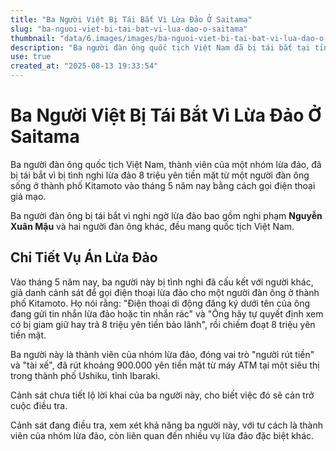 ```yaml
---
title: "Ba Người Việt Bị Tái Bắt Vì Lừa Đảo Ở Saitama"
slug: "ba-nguoi-viet-bi-tai-bat-vi-lua-dao-o-saitama"
thumbnail: "data/6.images/images/ba-nguoi-viet-bi-tai-bat-vi-lua-dao-o-saitama.webp"
description: "Ba người đàn ông quốc tịch Việt Nam đã bị tái bắt tại tỉnh Saitama vì nghi ngờ liên quan đến các vụ lừa đảo chiếm đoạt hàng triệu yên."
use: true
created_at: "2025-08-13 19:33:54"
---
```


# Ba Người Việt Bị Tái Bắt Vì Lừa Đảo Ở Saitama

Ba người đàn ông quốc tịch Việt Nam, thành viên của một nhóm lừa đảo, đã bị tái bắt vì bị tình nghi lừa đảo 8 triệu yên tiền mặt từ một người đàn ông sống ở thành phố Kitamoto vào tháng 5 năm nay bằng cách gọi điện thoại giả mạo.

Ba người đàn ông bị tái bắt vì nghi ngờ lừa đảo bao gồm nghi phạm **Nguyễn Xuân Mậu** và hai người đàn ông khác, đều mang quốc tịch Việt Nam.

## Chi Tiết Vụ Án Lừa Đảo

Vào tháng 5 năm nay, ba người này bị tình nghi đã cấu kết với người khác, giả danh cảnh sát để gọi điện thoại lừa đảo cho một người đàn ông ở thành phố Kitamoto. Họ nói rằng: "Điện thoại di động đăng ký dưới tên của ông đang gửi tin nhắn lừa đảo hoặc tin nhắn rác" và "Ông hãy tự quyết định xem có bị giam giữ hay trả 8 triệu yên tiền bảo lãnh", rồi chiếm đoạt 8 triệu yên tiền mặt.

Ba người này là thành viên của nhóm lừa đảo, đóng vai trò "người rút tiền" và "tài xế", đã rút khoảng 900.000 yên tiền mặt từ máy ATM tại một siêu thị trong thành phố Ushiku, tỉnh Ibaraki.

Cảnh sát chưa tiết lộ lời khai của ba người này, cho biết việc đó sẽ cản trở cuộc điều tra.

Cảnh sát đang điều tra, xem xét khả năng ba người này, với tư cách là thành viên của nhóm lừa đảo, còn liên quan đến nhiều vụ lừa đảo đặc biệt khác.